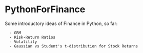 # PythonForFinance

  Some introductory ideas of Finance in Python, so far:

      - GBM
      - Risk-Return Ratios
      - Volatility
      - Gaussian vs Student's t-distribution for Stock Returns
